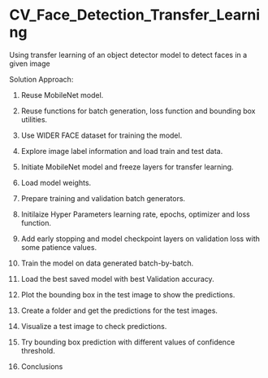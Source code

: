 # CV_Face_Detection_Transfer_Learning

Using transfer learning of an object detector model to detect faces in a given image


Solution Approach:


1. Reuse MobileNet model.

2. Reuse functions for batch generation, loss function and bounding box utilities.

3. Use WIDER FACE dataset for training the model.

4. Explore image label information and load train and test data.

5. Initiate MobileNet model and freeze layers for transfer learning.

6. Load model weights.

7. Prepare training and validation batch generators.

8. Initilaize Hyper Parameters learning rate, epochs, optimizer and loss function.

9. Add early stopping and model checkpoint layers on validation loss with some patience values.

10. Train the model on data generated batch-by-batch.

11. Load the best saved model with best Validation accuracy.

12. Plot the bounding box in the test image to show the predictions.

13. Create a folder and get the predictions for the test images.

14. Visualize a test image to check predictions.

15. Try bounding box prediction with different values of confidence threshold.

16. Conclusions

